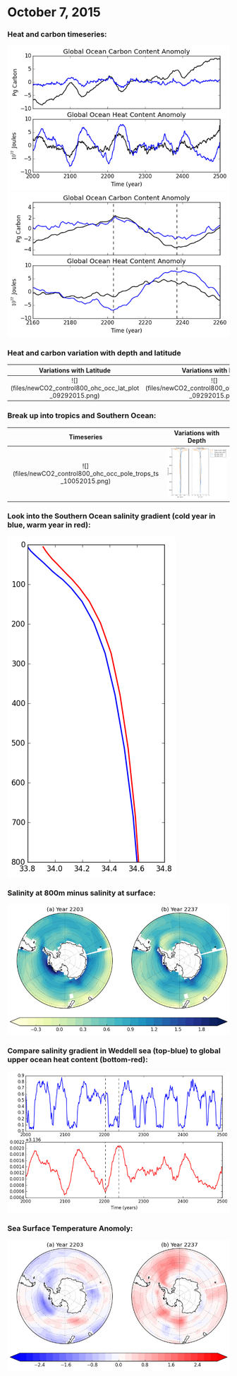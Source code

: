 # October 7, 2015

### Heat and carbon timeseries: 
![](files/newCO2_control800_ohc_occ_anomoly_09212015.png)
![](files/newCO2_control800_ohc_occ_anomoly_zoomedin_09212015.png)

### Heat and carbon variation with depth and latitude
Variations with Latitude | Variations with Depth
:-------------------------:|:-------------------------:
![](files/newCO2_control800_ohc_occ_lat_plot _09292015.png) |![](files/newCO2_control800_ohc_occ_depth_plot _09292015.png) 

### Break up into tropics and Southern Ocean:
Timeseries | Variations with Depth
:-------------------------:|:-------------------------:
![](files/newCO2_control800_ohc_occ_pole_trops_ts _10052015.png) | ![](files/newCO2_control800_ohc_occ_pole_trops_depth_10052015.png)

### Look into the Southern Ocean salinity gradient (cold year in blue, warm year in red):
![](files/newCO2_control_800_salinity_depth_10072015.png)


### Salinity at 800m minus salinity at surface:
![](files/newCO2_control_800_salinity_maps_10072015.png)

### Compare salinity gradient in Weddell sea (top-blue) to global upper ocean heat content (bottom-red):
![](files/newCO2_control_800_salinity_ohc_ts_10072015.png)

### Sea Surface Temperature Anomoly:
![](files/newCO2_control_800_sst_10072015.png)
